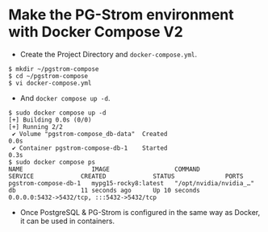 # Make the  PG-Strom environment with Docker Compose V2

- Create the Project Directory and `docker-compose.yml`.

```shell
$ mkdir ~/pgstrom-compose
$ cd ~/pgstrom-compose
$ vi docker-compose.yml
```

- And `docker compose up -d`.

```shell
$ sudo docker compose up -d
[+] Building 0.0s (0/0)                                                                                        
[+] Running 2/2
 ✔ Volume "pgstrom-compose_db-data"  Created                                                              0.0s 
 ✔ Container pgstrom-compose-db-1    Started                                                              0.3s 
$ sudo docker compose ps 
NAME                   IMAGE                  COMMAND                  SERVICE             CREATED             STATUS              PORTS
pgstrom-compose-db-1   mypg15-rocky8:latest   "/opt/nvidia/nvidia_…"   db                  11 seconds ago      Up 10 seconds       0.0.0.0:5432->5432/tcp, :::5432->5432/tcp
```

- Once PostgreSQL & PG-Strom is configured in the same way as Docker, it can be used in containers.
